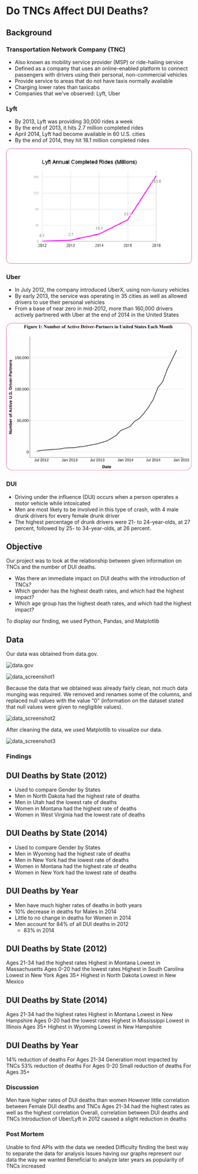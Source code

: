 # Do TNCs Affect DUI Deaths?

## Background

### Transportation Network Company (TNC)
* Also known as mobility service provider (MSP) or ride-hailing service
* Defined as a company that uses an online-enabled platform to connect passengers with drivers using their personal, non-commercial vehicles
* Provide service to areas that do not have taxis normally available
* Charging lower rates than taxicabs
* Companies that we've observed: Lyft, Uber

### Lyft
* By 2013, Lyft was providing 30,000 rides a week
* By the end of 2013, it hits 2.7 million completed rides
* April 2014, Lyft had become available in 60 U.S. cities
* By the end of 2014, they hit 18.1 million completed rides

![Lyft Annual Completed Rides](https://github.com/ajkim19/TNCs_and_DUI_Deaths/blob/master/Resources/Lyft%20Annual%20Complete%20Rides.png)

### Uber
* In July 2012, the company introduced UberX, using non-luxury vehicles
* By early 2013, the service was operating in 35 cities as well as allowed drivers to use their personal vehicles
* From a base of near zero in mid-2012, more than 160,000 drivers actively partnered with Uber at the end of 2014 in the United States

![Uber Number of Active Driver-Partners](https://github.com/ajkim19/TNCs_and_DUI_Deaths/blob/master/Resources/Uber%20Number%20of%20Active%20Driver-Partners.png)

### DUI
* Driving under the influence (DUI) occurs when a person operates a motor vehicle while intoxicated
* Men are most likely to be involved in this type of crash, with 4 male drunk drivers for every female drunk driver
* The highest percentage of drunk drivers were 21- to 24-year-olds, at 27 percent, followed by 25- to 34-year-olds, at 26 percent.

## Objective

Our project was to look at the relationship between given information on TNCs and the number of DUI deaths.
* Was there an immediate impact on DUI deaths with the introduction of TNCs?
* Which gender has the highest death rates, and which had the highest impact?
* Which age group has the highest death rates, and which had the highest impact?

To display our finding, we used Python, Pandas, and Matplotlib

## Data
Our data was obtained from data.gov.

![data.gov]()

![data_screenshot1]()

Because the data that we obtained was already fairly clean, not much data munging was required. We removed and renames some of the columns, and replaced null values with the value "0" (information on the dataset stated that null values were given to negligible values).

![data_screenshot2]()

After cleaning the data, we used Matplotlib to visualize our data.

![data_screenshot3]()


### Findings

## DUI Deaths by State (2012)
* Used to compare Gender by States
* Men in North Dakota had the highest rate of deaths
* Men in Utah had the lowest rate of deaths
* Women in Montana had the highest rate of deaths
* Women in West Virginia had the lowest rate of deaths

## DUI Deaths by State (2014)
* Used to compare Gender by States
* Men in Wyoming had the highest rate of deaths
* Men in New York had the lowest rate of deaths
* Women in Montana had the highest rate of deaths
* Women in New York had the lowest rate of deaths

## DUI Deaths by Year
* Men have much higher rates of deaths in both years
* 10% decrease in deaths for Males in 2014
* Little to no change in deaths for Women in 2014
* Men account for 84% of all DUI deaths in 2012
  * 83% in 2014

## DUI Deaths by State (2012)
Ages 21-34 had the highest rates
Highest in Montana
Lowest in Massachusetts
Ages 0-20 had the lowest rates
Highest in South Carolina
Lowest in New York
Ages 35+
Highest in North Dakota
Lowest in New Mexico

## DUI Deaths by State (2014)
Ages 21-34 had the highest rates
Highest in Montana
Lowest in New Hampshire
Ages 0-20 had the lowest rates
Highest in Mississippi
Lowest in Illinois
Ages 35+
Highest in Wyoming
Lowest in New Hampshire

## DUI Deaths by Year

14% reduction of deaths
For Ages 21-34
Generation most impacted by TNCs
53% reduction of deaths 
For Ages 0-20
Small reduction of deaths
For Ages 35+

### Discussion
Men have higher rates of DUI deaths than women
However little correlation between Female DUI deaths and TNCs
Ages 21-34 had the highest rates as well as the highest correlation
Overall, correlation between DUI deaths and TNCs
Introduction of Uber/Lyft in 2012 caused a slight reduction in deaths


### Post Mortem
Unable to find APIs with the data we needed
Difficulty finding the best way to separate the data for analysis
Issues having our graphs represent our data the way we wanted
Beneficial to analyze later years as popularity of TNCs increased


